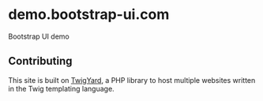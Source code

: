 # demo.bootstrap-ui.com
Bootstrap UI demo

## Contributing
This site is built on [TwigYard](https://github.com/twigyard/twigyard), a PHP library to host multiple websites written in the Twig templating language.

